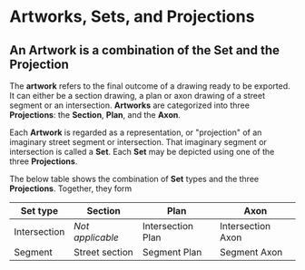 # Artworks, Sets, and Projections

## An **Artwork** is a combination of the **Set** and the **Projection**

The **artwork** refers to the final outcome of a drawing ready to be exported. It can either be a section drawing, a plan or axon drawing of a street segment or an intersection. **Artworks** are categorized into three **Projections**: the **Section**, **Plan**, and the **Axon**.

Each **Artwork** is regarded as a representation, or "projection" of an imaginary street segment or intersection. That imaginary segment or intersection is called a **Set**. Each **Set** may be depicted using one of the three **Projections**.

The below table shows the combination of **Set** types and the three **Projections**. Together, they form

| **Set type** | **Section**      | **Plan**          | **Axon**          |
|--------------|------------------|-------------------|-------------------|
| Intersection | *Not applicable* | Intersection Plan | Intersection Axon |
| Segment      | Street section   | Segment Plan      | Segment Axon      |

